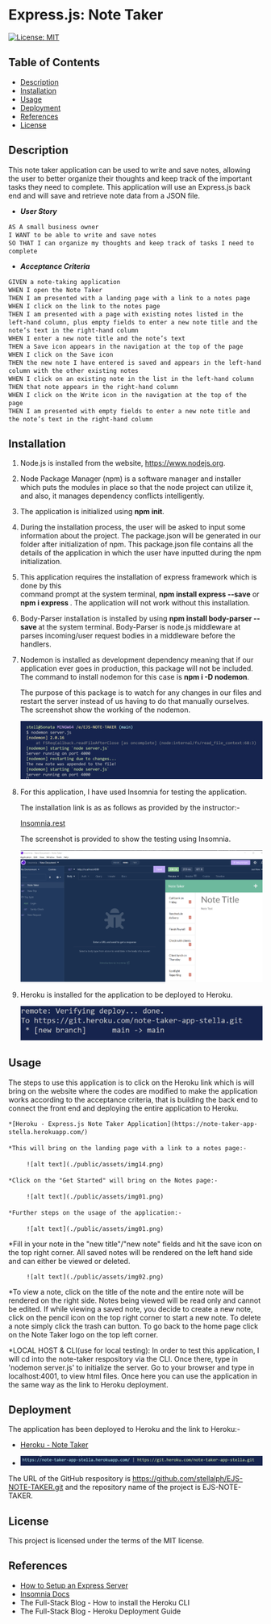 # Express.js: Note Taker

[![License: MIT](https://img.shields.io/badge/License-MIT-yellow.svg)](https://opensource.org/licenses/MIT)


## Table of Contents
* [Description](#description)
* [Installation](#installation)
* [Usage](#usage)
* [Deployment](#deployment)
* [References](#references)
* [License](#license)

## Description

This note taker application can be used to write and save notes, allowing the user to better organize their thoughts and keep track of the important tasks they need to complete.  This application will use an Express.js back end and will save and retrieve note data from a JSON file. 

   * <strong><em>User Story</em></strong>
```
AS A small business owner
I WANT to be able to write and save notes
SO THAT I can organize my thoughts and keep track of tasks I need to complete
```
   * <strong><em>Acceptance Criteria</em></strong>
```
GIVEN a note-taking application
WHEN I open the Note Taker
THEN I am presented with a landing page with a link to a notes page
WHEN I click on the link to the notes page
THEN I am presented with a page with existing notes listed in the left-hand column, plus empty fields to enter a new note title and the note’s text in the right-hand column
WHEN I enter a new note title and the note’s text
THEN a Save icon appears in the navigation at the top of the page
WHEN I click on the Save icon
THEN the new note I have entered is saved and appears in the left-hand column with the other existing notes
WHEN I click on an existing note in the list in the left-hand column
THEN that note appears in the right-hand column
WHEN I click on the Write icon in the navigation at the top of the page
THEN I am presented with empty fields to enter a new note title and the note’s text in the right-hand column
```
   
## Installation

1. Node.js is installed from the website, https://www.nodejs.org. 

2. Node Package Manager (npm) is a software manager and installer which puts the modules in 
   place so that the node project can utilize it, and also, it manages dependency conflicts intelligently.

3. The application is initialized using <strong>npm init</strong>.
                 
4. During the installation process, the user will be asked to input some information about the 
   project.  The package.json will be generated in our folder after initialization of npm.  This package.json file contains all the details of the application in which the user have inputted during the npm initialization.

5. This application requires the installation of express framework which is done by this  
   command prompt at the system terminal, <strong>npm install express --save</strong> or <strong> npm i express </strong>.  The application will not work without this installation.   

6. Body-Parser installation is installed by using <strong>npm install body-parser -- save
   </strong>at the system terminal. Body-Parser is node.js middleware at parses incoming/user request bodies in a middleware before the handlers.        

7. Nodemon is installed as development dependency meaning that if our application 
   ever goes in production, this package will not be included.  The command to install nodemon for this case is <strong>npm i -D nodemon</strong>.
 
   The purpose of this package is to watch for any changes in our files and restart the server instead of us having to do that manually ourselves.  The screenshot show the working of the nodemon.
  
      ![alt text](./public/assets/img06.png)  

8. For this application, I have used Insomnia for testing the application.

   The installation link is as as follows as provided by the instructor:-

      [Insomnia.rest](https://insomnia.rest/download)
 
   The screenshot is provided to show the testing using Insomnia.

      ![alt text](./public/assets/img13.png) 

9.  Heroku is installed for the application to be deployed to Heroku. 

      ![alt text](./public/assets/img08.png)

## Usage

The steps to use this application is to click on the Heroku link which is will bring on the website where the codes are modified to make the application works according to the acceptance criteria, that is building the back end to connect the front end and deploying the entire application to Heroku.

    *[Heroku - Express.js Note Taker Application](https://note-taker-app-stella.herokuapp.com/)
 
    *This will bring on the landing page with a link to a notes page:-

         ![alt text](./public/assets/img14.png)

    *Click on the "Get Started" will bring on the Notes page:-

         ![alt text](./public/assets/img01.png)

    *Further steps on the usage of the application:-

         ![alt text](./public/assets/img01.png)

   *Fill in your note in the "new title"/"new note" fields and hit the save icon on the top right corner. All saved notes will be rendered on the left hand side   and can either be viewed or deleted. 

         ![alt text](./public/assets/img02.png)

   *To view a note, click on the title of the note and the entire note will be rendered on the right side. Notes being viewed will be read only and cannot be edited. If while viewing a saved note, you decide to create a new note, click on the pencil icon on the top right corner to start a new note. To delete a note simply click the trash can button. To go back to the home page click on the Note Taker logo on the top left corner.


   *LOCAL HOST & CLI(use for local testing): In order to test this application, I will cd into the note-taker respository via the CLI. Once there, type in 'nodemon server.js' to initialize the server. Go to your browser and type in localhost:4001, to view html files. Once here you can use the application in the same way as the link to Heroku deployment.

## Deployment

The application has been deployed to Heroku and the link to Heroku:-

 * [Heroku - Note Taker](https://note-taker-app-stella.herokuapp.com/)

 * ![alt text](./public/assets/img07.png)

The URL of the GitHub respository is https://github.com/stellalph/EJS-NOTE-TAKER.git and the repository name of the project is EJS-NOTE-TAKER.


## License
  
This project is licensed under the terms of the MIT license.

## References
* [How to Setup an Express Server](https://medium.com/@ralph1786/how-to-setup-an-express-server-5fd9cd9ae073)
* [Insomnia Docs](https://docs.insomnia.rest/insomnia/get-started)
* The Full-Stack Blog - How to install the Heroku CLI
* The Full-Stack Blog - Heroku Deployment Guide